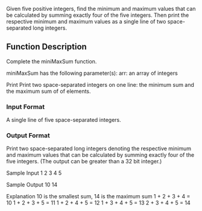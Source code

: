 Given five positive integers, find the minimum and maximum values that can be calculated by summing exactly four of the five integers. Then print the respective minimum and maximum values as a single line of two space-separated long integers.

## Function Description

Complete the miniMaxSum function.

miniMaxSum has the following parameter(s):
arr: an array of  integers

Print
Print two space-separated integers on one line: the minimum sum and the maximum sum of  of  elements.

### Input Format
A single line of five space-separated integers.

### Output Format
Print two space-separated long integers denoting the respective minimum and maximum values that can be calculated by summing exactly four of the five integers. (The output can be greater than a 32 bit integer.)

Sample Input
1 2 3 4 5

Sample Output
10 14

Explanation
10 is the smallest sum, 14 is the maximum sum
1 + 2 + 3 + 4 = 10
1 + 2 + 3 + 5 = 11
1 + 2 + 4 + 5 = 12
1 + 3 + 4 + 5 = 13
2 + 3 + 4 + 5 = 14